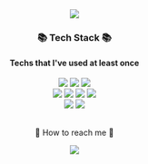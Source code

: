 <div align=center>
	<img src="https://capsule-render.vercel.app/api?type=waving&height=200&color=faede6&text=YonghunSung&animation=fadeIn" />	
</div>

<div align=center>
	<h3 align="center">📚 Tech Stack 📚</h3>
	<h4 align="center"> Techs that I've used at least once</h4>
</div>
<div align="center">
	<img src="https://img.shields.io/badge/Java-007396?style=for-the-badge&logo=Conda-Forge&logoColor=white" />
	<img src ="https://img.shields.io/badge/Python-3776AB.svg?&style=for-the-badge&logo=Python&logoColor=white"/>
	<img src ="https://img.shields.io/badge/C-A8B9CC.svg?&style=for-the-badge&logo=C&logoColor=white"/>
	<br>
	<img src="https://img.shields.io/badge/HTML5-E34F26?style=for-the-badge&logo=HTML5&logoColor=white" />
	<img src="https://img.shields.io/badge/CSS3-1572B6?style=for-the-badge&logo=CSS3&logoColor=white" />
	<img src="https://img.shields.io/badge/JavaScript-F7DF1E?style=for-the-badge&logo=JavaScript&logoColor=white" />
	<img src="https://img.shields.io/badge/jQuery-0769AD?style=for-the-badge&logo=jQuery&logoColor=white" />
	<br>
	<img src="https://img.shields.io/badge/mysql-4479A1?style=for-the-badge&logo=mysql&logoColor=white">
	<img src="https://img.shields.io/badge/springboot-6DB33F?style=for-the-badge&logo=springboot&logoColor=white">
</div>

<br>
<div align=center>
	<p>🔔 How to reach me 🔔</p>
</div>
<div align=center>
	<a href="mailto:qsnm23@gmail.com">
	<img src="https://img.shields.io/badge/Mail-30B980?style=flat&logo=Gmail&logoColor=white" />
	</a>
</div>	

